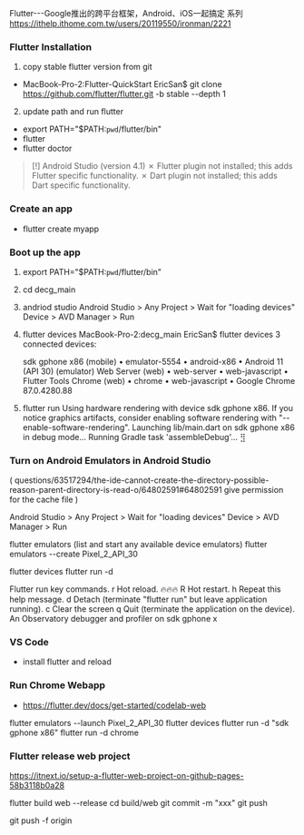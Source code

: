 
Flutter---Google推出的跨平台框架，Android、iOS一起搞定 系列
https://ithelp.ithome.com.tw/users/20119550/ironman/2221


### Flutter Installation
1. copy stable flutter version from git
- MacBook-Pro-2:Flutter-QuickStart EricSan$ git clone https://github.com/flutter/flutter.git -b stable --depth 1

2. update path and run flutter
- export PATH="$PATH:`pwd`/flutter/bin"
- flutter
- flutter doctor

>[!] Android Studio (version 4.1)
>    ✗ Flutter plugin not installed; this adds Flutter specific functionality.
>    ✗ Dart plugin not installed; this adds Dart specific functionality.

### Create an app
- flutter create myapp

### Boot up the app
1. export PATH="$PATH:`pwd`/flutter/bin"
2. cd decg_main
3. andriod studio
    Android Studio > Any Project > Wait for "loading devices"
    Device > AVD Manager > Run
4. flutter devices 
    MacBook-Pro-2:decg_main EricSan$ flutter devices
    3 connected devices:

    sdk gphone x86 (mobile) • emulator-5554 • android-x86    • Android 11 (API 30) (emulator)
    Web Server (web)        • web-server    • web-javascript • Flutter Tools
    Chrome (web)            • chrome        • web-javascript • Google Chrome 87.0.4280.88
5. flutter run
    Using hardware rendering with device sdk gphone x86. If you notice graphics artifacts, consider enabling software rendering with
    "--enable-software-rendering".
    Launching lib/main.dart on sdk gphone x86 in debug mode...
    Running Gradle task 'assembleDebug'...                                 ⣻

### Turn on Android Emulators in Android Studio 
(
    <problem with running android studio>
    questions/63517294/the-ide-cannot-create-the-directory-possible-reason-parent-directory-is-read-o/64802591#64802591
    give permission for the cache file
)

Android Studio > Any Project > Wait for "loading devices"
Device > AVD Manager > Run

flutter emulators (list and start any available device emulators)
flutter emulators --create Pixel_2_API_30

flutter devices
flutter run -d <device name>

Flutter run key commands.
r Hot reload. 🔥🔥🔥
R Hot restart.
h Repeat this help message.
d Detach (terminate "flutter run" but leave application running).
c Clear the screen
q Quit (terminate the application on the device).
An Observatory debugger and profiler on sdk gphone x

### VS Code
- install flutter and reload

### Run Chrome Webapp
- https://flutter.dev/docs/get-started/codelab-web

flutter emulators --launch  Pixel_2_API_30
flutter devices
flutter run -d "sdk gphone x86"
flutter run -d chrome


### Flutter release web project
https://itnext.io/setup-a-flutter-web-project-on-github-pages-58b3118b0a28

flutter build web --release
cd build/web
git commit -m "xxx"
git push

git push -f origin
